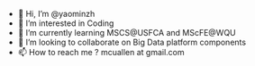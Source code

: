 - 👋 Hi, I’m @yaominzh
- 👀 I’m interested in Coding
- 🌱 I’m currently learning MSCS@USFCA and MScFE@WQU
- 💞️ I’m looking to collaborate on Big Data platform components
- 📫 How to reach me ? mcuallen at gmail.com

<!---
yaominzh/yaominzh is a ✨ special ✨ repository because its `README.md` (this file) appears on your GitHub profile.
You can click the Preview link to take a look at your changes.
--->
